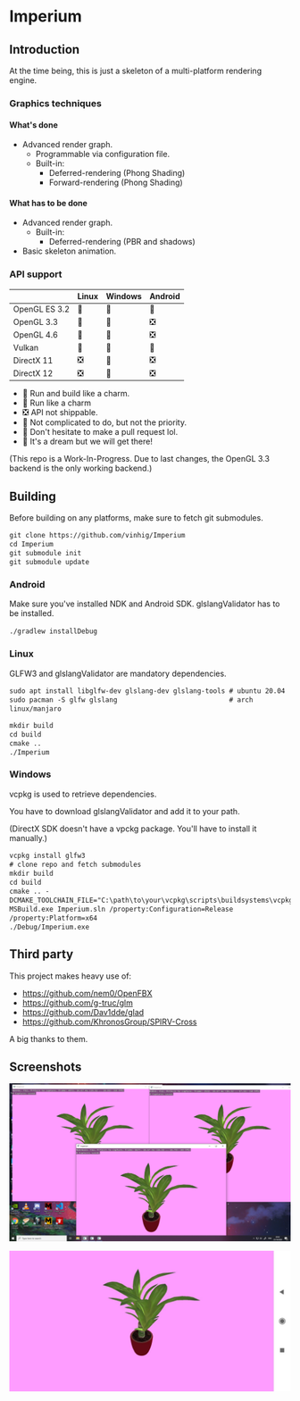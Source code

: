 # Imperium

## Introduction

At the time being, this is just a skeleton of a multi-platform rendering engine.

### Graphics techniques

#### What's done

* Advanced render graph.
    * Programmable via configuration file.
    * Built-in:
        * Deferred-rendering (Phong Shading)
        * Forward-rendering (Phong Shading)
        
#### What has to be done

* Advanced render graph.
    * Built-in:
        * Deferred-rendering (PBR and shadows)
* Basic skeleton animation. 

### API support

|               | Linux | Windows | Android |
|---------------|-------|---------|---------|
| OpenGL ES 3.2 |   🚅   |    🚅   |    🚜   |
| OpenGL 3.3    |   🚅   |    🚅   |    ❎   |
| OpenGL 4.6    |   🚂   |    🚂   |    ❎   |
| Vulkan        |   🚧   |    🚧   |    🚧   |
| DirectX 11    |   ❎   |    🚅   |    ❎   |
| DirectX 12    |   ❎   |    🤞   |    ❎   |

* 🚅 Run and build like a charm.
* 🚜 Run like a charm
* ❎ API not shippable.
* 🚂 Not complicated to do, but not the priority.
* 🚧 Don't hesitate to make a pull request lol.
* 🤞 It's a dream but we will get there!

(This repo is a Work-In-Progress. Due to last changes, the OpenGL 3.3 backend is the only working backend.)

## Building

Before building on any platforms, make sure to fetch git submodules.

```shell script
git clone https://github.com/vinhig/Imperium
cd Imperium
git submodule init
git submodule update
```

### Android

Make sure you've installed NDK and Android SDK. glslangValidator has to be installed.

`./gradlew installDebug`

### Linux

GLFW3 and glslangValidator are mandatory dependencies.

```shell script
sudo apt install libglfw-dev glslang-dev glslang-tools # ubuntu 20.04
sudo pacman -S glfw glslang                            # arch linux/manjaro
```

```shell script
mkdir build
cd build
cmake ..
./Imperium
```

### Windows

vcpkg is used to retrieve dependencies.

You have to download glslangValidator and add it to your path.

(DirectX SDK doesn't have a vpckg package. You'll have to install it manually.)

```shell script
vcpkg install glfw3
# clone repo and fetch submodules
mkdir build
cd build
cmake .. -DCMAKE_TOOLCHAIN_FILE="C:\path\to\your\vcpkg\scripts\buildsystems\vcpkg.cmake"
MSBuild.exe Imperium.sln /property:Configuration=Release /property:Platform=x64
./Debug/Imperium.exe
```

## Third party

This project makes heavy use of:

* https://github.com/nem0/OpenFBX
* https://github.com/g-truc/glm
* https://github.com/Dav1dde/glad
* https://github.com/KhronosGroup/SPIRV-Cross

A big thanks to them.
 
## Screenshots

![Screenshot 1](docs/screenshot1.png)

![Screenshot 2](docs/screenshot2.png)